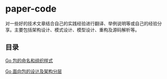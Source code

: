 # paper-code

对一些好的技术文章结合自己的实践经验进行翻译、举例说明等或自己的经验分享。主要包括架构设计、模式设计、模型设计、重构及源码解析等。

## 目录

[Go 包的命名和组织样式](https://github.com/danceyoung/paper-code/blob/master/package-style-guideline/packagestyleguideline.md)

[Go 面向包的设计及架构分层](https://github.com/danceyoung/paper-code/blob/master/package-oriented-design/packageorienteddesign.md)
